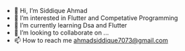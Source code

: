 - 👋 Hi, I’m Siddique Ahmad
- 👀 I’m interested in Flutter and Competative Programming
- 🌱 I’m currently learning Dsa and Flutter
- 💞️ I’m looking to collaborate on ...
- 📫 How to reach me ahmadsiddique7073@gmail.com

<!---
siddique-ahmad-123/siddique-ahmad-123 is a ✨ special ✨ repository because its `README.md` (this file) appears on your GitHub profile.
You can click the Preview link to take a look at your changes.
--->
